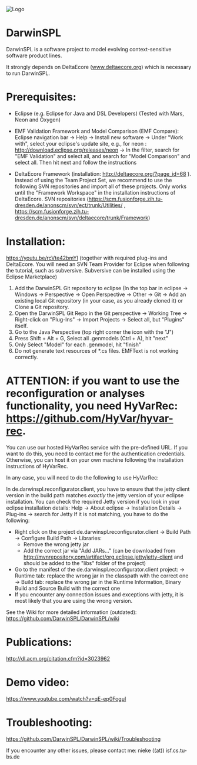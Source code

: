 ![Logo](https://www.isf.cs.tu-bs.de/cms/team/nieke/darwinspl_logo.png)

# DarwinSPL
DarwinSPL is a software project to model evolving context-sensitive software product lines.

It strongly depends on DeltaEcore (www.deltaecore.org) which is necessary to run DarwinSPL.

# Prerequisites:
- Eclipse (e.g. Eclipse for Java and DSL Developers) (Tested with Mars, Neon and Oxygen)

- EMF Validation Framework and Model Comparison (EMF Compare): Eclipse navigation bar -> Help -> Install new software -> Under "Work with", select your eclipse's update site, e.g., for neon : http://download.eclipse.org/releases/neon -> In the filter, search for "EMF Validation" and select all, and search for "Model Comparison" and select all. Then hit next and follow the instructions

- DeltaEcore Framework (installation: http://deltaecore.org/?page_id=68 ). Instead of using the Team Project Set, we recommend to use the following SVN repositories and import all of these projects. Only works until the "Framework Workspace" in the installation instructions of DeltaEcore. SVN repositories (https://scm.fusionforge.zih.tu-dresden.de/anonscm/svn/ect/trunk/Utilities/ , https://scm.fusionforge.zih.tu-dresden.de/anonscm/svn/deltaecore/trunk/Framework)

# Installation:

https://youtu.be/rcVte42bmYI
(together with required plug-ins and DeltaEcore. You will need an SVN Team Provider for Eclipse when following the tutorial, such as subversive. Subversive can be installed using the Eclipse Marketplace)

1. Add the DarwinSPL Git repository to eclipse (In the top bar in eclipse -> Windows -> Perspective -> Open Perspective -> Other -> Git -> Add an existing local Git repository (in your case, as you already cloned it) or Clone a Git repository.
2. Open the DarwinSPL Git Repo  in the Git perspective -> Working Tree -> Right-click on "Plug-Ins" -> Import Projects -> Select all, but "Plugins" itself.
3. Go to the Java Perspective (top right corner the icon with the "J")
4. Press Shift + Alt + G, Select all .genmodels (Ctrl + A), hit "next"
5. Only Select "Model" for each .genmodel, hit "finish"
6. Do not generate text resources of *.cs files. EMFText is not working correctly.

# ATTENTION: if you want to use the reconfiguration or analyses functionality, you need HyVarRec:  https://github.com/HyVar/hyvar-rec.

You can use our hosted HyVarRec service with the pre-defined URL. If you want to do this, you need to contact me for the authentication credentials. Otherwise, you can host it on your own machine following the installation instructions of HyVarRec.

In any case, you will need to do the following to use HyVarRec:

In de.darwinspl.reconfigurator.client, you have to ensure that the jetty client version in the build path matches _exactly_ the jetty version of your eclipse installation.
You can check the required Jetty version if you look in your eclipse installation details:
Help -> About eclipse -> Installation Details -> Plug-ins -> search for Jetty
If it is not matching, you have to do the following:
- Right click on the project de.darwinspl.reconfigurator.client -> Build Path -> Configure Build Path -> Libraries:
   - Remove the wrong jetty jar
   - Add the correct jar via "Add JARs..." (can be downloaded from http://mvnrepository.com/artifact/org.eclipse.jetty/jetty-client and should be added to the "libs" folder of the project)
- Go to the manifest of the de.darwinspl.reconfigurator.client project:
   -> Runtime tab: replace the wrong jar in the classpath with the correct one
   -> Build tab: replace the wrong jar in the Runtime Information, Binary Build and Source Build with the correct one
- If you encounter any connection issues and exceptions with jetty, it is most likely that you are using the wrong version.

See the Wiki for more detailed information (outdated):
https://github.com/DarwinSPL/DarwinSPL/wiki

# Publications:
http://dl.acm.org/citation.cfm?id=3023962

# Demo video:
https://www.youtube.com/watch?v=qE-ep0FoguI

# Troubleshooting:
https://github.com/DarwinSPL/DarwinSPL/wiki/Troubleshooting

If you encounter any other issues, please contact me:
nieke ((at)) isf.cs.tu-bs.de
